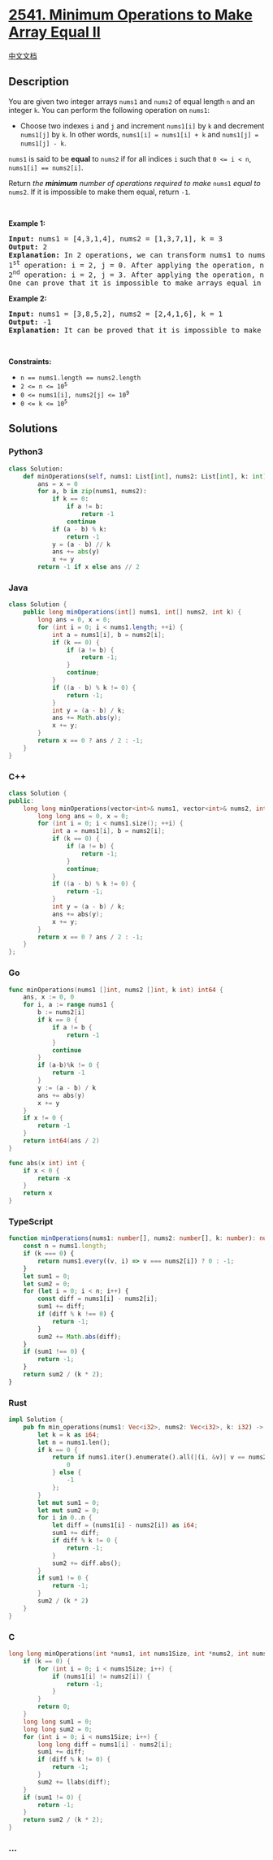 # [2541. Minimum Operations to Make Array Equal II](https://leetcode.com/problems/minimum-operations-to-make-array-equal-ii)

[中文文档](/solution/2500-2599/2541.Minimum%20Operations%20to%20Make%20Array%20Equal%20II/README.md)

## Description

<p>You are given two integer arrays <code>nums1</code> and <code>nums2</code> of equal length <code>n</code> and an integer <code>k</code>. You can perform the following operation on <code>nums1</code>:</p>

<ul>
	<li>Choose two indexes <code>i</code> and <code>j</code> and increment <code>nums1[i]</code> by <code>k</code> and decrement <code>nums1[j]</code> by <code>k</code>. In other words, <code>nums1[i] = nums1[i] + k</code> and <code>nums1[j] = nums1[j] - k</code>.</li>
</ul>

<p><code>nums1</code> is said to be <strong>equal</strong> to <code>nums2</code> if for all indices <code>i</code> such that <code>0 &lt;= i &lt; n</code>, <code>nums1[i] == nums2[i]</code>.</p>

<p>Return <em>the <strong>minimum</strong> number of operations required to make </em><code>nums1</code><em> equal to </em><code>nums2</code>. If it is impossible to make them equal, return <code>-1</code>.</p>

<p>&nbsp;</p>
<p><strong class="example">Example 1:</strong></p>

<pre>
<strong>Input:</strong> nums1 = [4,3,1,4], nums2 = [1,3,7,1], k = 3
<strong>Output:</strong> 2
<strong>Explanation:</strong> In 2 operations, we can transform nums1 to nums2.
1<sup>st</sup> operation: i = 2, j = 0. After applying the operation, nums1 = [1,3,4,4].
2<sup>nd</sup> operation: i = 2, j = 3. After applying the operation, nums1 = [1,3,7,1].
One can prove that it is impossible to make arrays equal in fewer operations.</pre>

<p><strong class="example">Example 2:</strong></p>

<pre>
<strong>Input:</strong> nums1 = [3,8,5,2], nums2 = [2,4,1,6], k = 1
<strong>Output:</strong> -1
<strong>Explanation:</strong> It can be proved that it is impossible to make the two arrays equal.
</pre>

<p>&nbsp;</p>
<p><strong>Constraints:</strong></p>

<ul>
	<li><code>n == nums1.length == nums2.length</code></li>
	<li><code>2 &lt;= n &lt;= 10<sup>5</sup></code></li>
	<li><code>0 &lt;= nums1[i], nums2[j] &lt;= 10<sup>9</sup></code></li>
	<li><code>0 &lt;= k &lt;= 10<sup>5</sup></code></li>
</ul>

## Solutions

<!-- tabs:start -->

### **Python3**

```python
class Solution:
    def minOperations(self, nums1: List[int], nums2: List[int], k: int) -> int:
        ans = x = 0
        for a, b in zip(nums1, nums2):
            if k == 0:
                if a != b:
                    return -1
                continue
            if (a - b) % k:
                return -1
            y = (a - b) // k
            ans += abs(y)
            x += y
        return -1 if x else ans // 2
```

### **Java**

```java
class Solution {
    public long minOperations(int[] nums1, int[] nums2, int k) {
        long ans = 0, x = 0;
        for (int i = 0; i < nums1.length; ++i) {
            int a = nums1[i], b = nums2[i];
            if (k == 0) {
                if (a != b) {
                    return -1;
                }
                continue;
            }
            if ((a - b) % k != 0) {
                return -1;
            }
            int y = (a - b) / k;
            ans += Math.abs(y);
            x += y;
        }
        return x == 0 ? ans / 2 : -1;
    }
}
```

### **C++**

```cpp
class Solution {
public:
    long long minOperations(vector<int>& nums1, vector<int>& nums2, int k) {
        long long ans = 0, x = 0;
        for (int i = 0; i < nums1.size(); ++i) {
            int a = nums1[i], b = nums2[i];
            if (k == 0) {
                if (a != b) {
                    return -1;
                }
                continue;
            }
            if ((a - b) % k != 0) {
                return -1;
            }
            int y = (a - b) / k;
            ans += abs(y);
            x += y;
        }
        return x == 0 ? ans / 2 : -1;
    }
};
```

### **Go**

```go
func minOperations(nums1 []int, nums2 []int, k int) int64 {
	ans, x := 0, 0
	for i, a := range nums1 {
		b := nums2[i]
		if k == 0 {
			if a != b {
				return -1
			}
			continue
		}
		if (a-b)%k != 0 {
			return -1
		}
		y := (a - b) / k
		ans += abs(y)
		x += y
	}
	if x != 0 {
		return -1
	}
	return int64(ans / 2)
}

func abs(x int) int {
	if x < 0 {
		return -x
	}
	return x
}
```

### **TypeScript**

```ts
function minOperations(nums1: number[], nums2: number[], k: number): number {
    const n = nums1.length;
    if (k === 0) {
        return nums1.every((v, i) => v === nums2[i]) ? 0 : -1;
    }
    let sum1 = 0;
    let sum2 = 0;
    for (let i = 0; i < n; i++) {
        const diff = nums1[i] - nums2[i];
        sum1 += diff;
        if (diff % k !== 0) {
            return -1;
        }
        sum2 += Math.abs(diff);
    }
    if (sum1 !== 0) {
        return -1;
    }
    return sum2 / (k * 2);
}
```

### **Rust**

```rust
impl Solution {
    pub fn min_operations(nums1: Vec<i32>, nums2: Vec<i32>, k: i32) -> i64 {
        let k = k as i64;
        let n = nums1.len();
        if k == 0 {
            return if nums1.iter().enumerate().all(|(i, &v)| v == nums2[i]) {
                0
            } else {
                -1
            };
        }
        let mut sum1 = 0;
        let mut sum2 = 0;
        for i in 0..n {
            let diff = (nums1[i] - nums2[i]) as i64;
            sum1 += diff;
            if diff % k != 0 {
                return -1;
            }
            sum2 += diff.abs();
        }
        if sum1 != 0 {
            return -1;
        }
        sum2 / (k * 2)
    }
}
```

### **C**

```c
long long minOperations(int *nums1, int nums1Size, int *nums2, int nums2Size, int k) {
    if (k == 0) {
        for (int i = 0; i < nums1Size; i++) {
            if (nums1[i] != nums2[i]) {
                return -1;
            }
        }
        return 0;
    }
    long long sum1 = 0;
    long long sum2 = 0;
    for (int i = 0; i < nums1Size; i++) {
        long long diff = nums1[i] - nums2[i];
        sum1 += diff;
        if (diff % k != 0) {
            return -1;
        }
        sum2 += llabs(diff);
    }
    if (sum1 != 0) {
        return -1;
    }
    return sum2 / (k * 2);
}
```

### **...**

```

```

<!-- tabs:end -->

